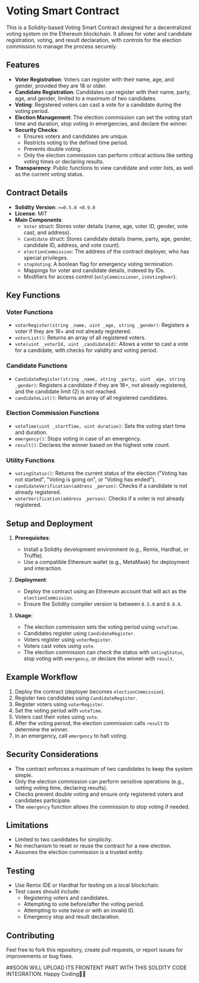 # Voting Smart Contract

This is a Solidity-based Voting Smart Contract designed for a decentralized voting system on the Ethereum blockchain. It allows for voter and candidate registration, voting, and result declaration, with controls for the election commission to manage the process securely.

## Features

- **Voter Registration**: Voters can register with their name, age, and gender, provided they are 18 or older.
- **Candidate Registration**: Candidates can register with their name, party, age, and gender, limited to a maximum of two candidates.
- **Voting**: Registered voters can cast a vote for a candidate during the voting period.
- **Election Management**: The election commission can set the voting start time and duration, stop voting in emergencies, and declare the winner.
- **Security Checks**:
  - Ensures voters and candidates are unique.
  - Restricts voting to the defined time period.
  - Prevents double voting.
  - Only the election commission can perform critical actions like setting voting times or declaring results.
- **Transparency**: Public functions to view candidate and voter lists, as well as the current voting status.

## Contract Details

- **Solidity Version**: `>=0.5.0 <0.9.0`
- **License**: MIT
- **Main Components**:
  - `Voter` struct: Stores voter details (name, age, voter ID, gender, vote cast, and address).
  - `Candidate` struct: Stores candidate details (name, party, age, gender, candidate ID, address, and vote count).
  - `electionCommission`: The address of the contract deployer, who has special privileges.
  - `stopVoting`: A boolean flag for emergency voting termination.
  - Mappings for voter and candidate details, indexed by IDs.
  - Modifiers for access control (`onlyCommissioner`, `isVotingOver`).

## Key Functions

### Voter Functions
- `voterRegister(string _name, uint _age, string _gender)`: Registers a voter if they are 18+ and not already registered.
- `voterList()`: Returns an array of all registered voters.
- `vote(uint _voterId, uint _candidateId)`: Allows a voter to cast a vote for a candidate, with checks for validity and voting period.

### Candidate Functions
- `CandidateRegister(string _name, string _party, uint _age, string _gender)`: Registers a candidate if they are 18+, not already registered, and the candidate limit (2) is not reached.
- `candidateList()`: Returns an array of all registered candidates.

### Election Commission Functions
- `voteTime(uint _startTime, uint duration)`: Sets the voting start time and duration.
- `emergency()`: Stops voting in case of an emergency.
- `result()`: Declares the winner based on the highest vote count.

### Utility Functions
- `votingStatus()`: Returns the current status of the election ("Voting has not started", "Voting is going on", or "Voting has ended").
- `candidateVerification(address _person)`: Checks if a candidate is not already registered.
- `voterVerification(address _person)`: Checks if a voter is not already registered.

## Setup and Deployment

1. **Prerequisites**:
   - Install a Solidity development environment (e.g., Remix, Hardhat, or Truffle).
   - Use a compatible Ethereum wallet (e.g., MetaMask) for deployment and interaction.

2. **Deployment**:
   - Deploy the contract using an Ethereum account that will act as the `electionCommission`.
   - Ensure the Solidity compiler version is between `0.5.0` and `0.8.9`.

3. **Usage**:
   - The election commission sets the voting period using `voteTime`.
   - Candidates register using `CandidateRegister`.
   - Voters register using `voterRegister`.
   - Voters cast votes using `vote`.
   - The election commission can check the status with `votingStatus`, stop voting with `emergency`, or declare the winner with `result`.

## Example Workflow

1. Deploy the contract (deployer becomes `electionCommission`).
2. Register two candidates using `CandidateRegister`.
3. Register voters using `voterRegister`.
4. Set the voting period with `voteTime`.
5. Voters cast their votes using `vote`.
6. After the voting period, the election commission calls `result` to determine the winner.
7. In an emergency, call `emergency` to halt voting.

## Security Considerations

- The contract enforces a maximum of two candidates to keep the system simple.
- Only the election commission can perform sensitive operations (e.g., setting voting time, declaring results).
- Checks prevent double voting and ensure only registered voters and candidates participate.
- The `emergency` function allows the commission to stop voting if needed.

## Limitations

- Limited to two candidates for simplicity.
- No mechanism to reset or reuse the contract for a new election.
- Assumes the election commission is a trusted entity.

## Testing

- Use Remix IDE or Hardhat for testing on a local blockchain.
- Test cases should include:
  - Registering voters and candidates.
  - Attempting to vote before/after the voting period.
  - Attempting to vote twice or with an invalid ID.
  - Emergency stop and result declaration.

## Contributing

Feel free to fork this repository, create pull requests, or report issues for improvements or bug fixes.

##SOON WILL UPLOAD ITS FRONTENT PART WITH THIS SOLDITY CODE INTEGRATION. Happy Coding🚀💫
